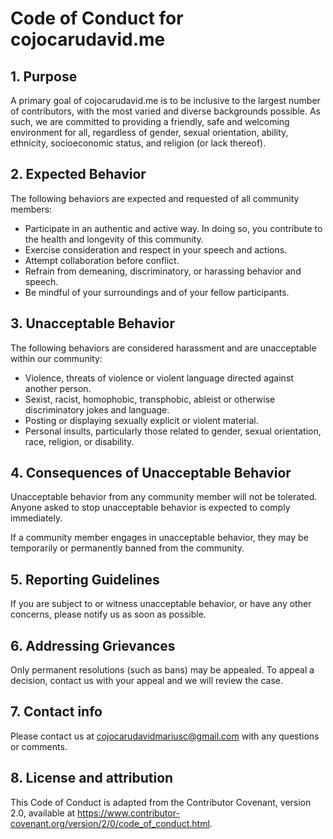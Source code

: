 # Code of Conduct for cojocarudavid.me

## 1. Purpose

A primary goal of cojocarudavid.me is to be inclusive to the largest number of contributors, with the most varied and diverse backgrounds possible. As such, we are committed to providing a friendly, safe and welcoming environment for all, regardless of gender, sexual orientation, ability, ethnicity, socioeconomic status, and religion (or lack thereof).

## 2. Expected Behavior

The following behaviors are expected and requested of all community members:

- Participate in an authentic and active way. In doing so, you contribute to the health and longevity of this community.
- Exercise consideration and respect in your speech and actions.
- Attempt collaboration before conflict.
- Refrain from demeaning, discriminatory, or harassing behavior and speech.
- Be mindful of your surroundings and of your fellow participants.

## 3. Unacceptable Behavior

The following behaviors are considered harassment and are unacceptable within our community:

- Violence, threats of violence or violent language directed against another person.
- Sexist, racist, homophobic, transphobic, ableist or otherwise discriminatory jokes and language.
- Posting or displaying sexually explicit or violent material.
- Personal insults, particularly those related to gender, sexual orientation, race, religion, or disability.

## 4. Consequences of Unacceptable Behavior

Unacceptable behavior from any community member will not be tolerated. Anyone asked to stop unacceptable behavior is expected to comply immediately.

If a community member engages in unacceptable behavior, they may be temporarily or permanently banned from the community.

## 5. Reporting Guidelines

If you are subject to or witness unacceptable behavior, or have any other concerns, please notify us as soon as possible.

## 6. Addressing Grievances

Only permanent resolutions (such as bans) may be appealed. To appeal a decision, contact us with your appeal and we will review the case.

## 7. Contact info

Please contact us at cojocarudavidmariusc@gmail.com with any questions or comments.

## 8. License and attribution

This Code of Conduct is adapted from the Contributor Covenant, version 2.0, available at https://www.contributor-covenant.org/version/2/0/code_of_conduct.html.
